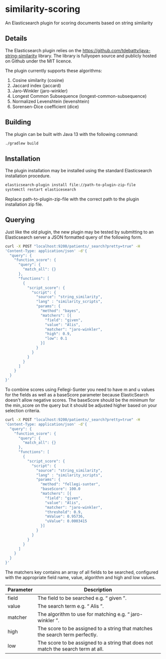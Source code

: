 # similarity-scoring
An Elasticsearch plugin for scoring documents based on string similarity 

## Details
The Elasticsearch plugin  relies on the https://github.com/tdebatty/java-string-similarity library. 
The library is fullyopen source and publicly hosted on Github under the MIT licence. 

The plugin currently supports these algorithms:

1. Cosine similarity (cosine)
1. Jaccard index (jaccard)
1. Jaro-Winkler (jaro-winkler)
1. Longest Common Subsequence (longest-common-subsequence)
1. Normalized Levenshtein (levenshtein)
1. Sorensen-Dice coefficient (dice)

## Building
The plugin can be built with Java 13 with the following command:

```bash
./gradlew build
```

## Installation
The plugin installation may be installed using the standard Elasticsearch installation
procedure.

```bash
elasticsearch-plugin install file://path-to-plugin-zip-file
systemctl restart elasticesearch
```

Replace path-to-plugin-zip-file with the correct path to the plugin installation zip
file.

## Querying
Just like the old plugin, the new plugin may be tested by submitting to an Elasticsearch
server a JSON formatted query of the following form.
```bash
curl -X POST "localhost:9200/patients/_search?pretty=true" -H
'Content-Type: application/json' -d'{
  "query": {
    "function_score": {
      "query": {
        "match_all": {}
      },
      "functions": [
        {
          "script_score": {
            "script": {
              "source": "string_similarity",
              "lang" : "similarity_scripts",
              "params": {
                "method": "bayes",
                "matchers": [{
                  "field": "given",
                  "value": "Alis",
                  "matcher": "jaro-winkler",
                  "high": 0.9,
                  "low": 0.1
                }]
              }
            }
          }
        }
      ]
    }
  }
}'
```
To combine scores using Fellegi-Sunter you need to have m and u values for the fields as well
as a baseScore parameter because ElasticSearch doesn't allow negative scores.  The baseScore
should be the minimum for the min_score on the query but it should be adjusted higher based
on your selection criteria.
```bash
curl -X POST "localhost:9200/patients/_search?pretty=true" -H
'Content-Type: application/json' -d'{
  "query": {
    "function_score": {
      "query": {
        "match_all": {}
      },
      "functions": [
        {
          "script_score": {
            "script": {
              "source": "string_similarity",
              "lang" : "similarity_scripts",
              "params": {
                "method": "fellegi-sunter",
                "baseScore": 100.0
                "matchers": [{
                  "field": "given",
                  "value": "Alis",
                  "matcher": "jaro-winkler",
                  "threshold": 0.9,
                  "mValue": 0.95736,
                  "uValue": 0.0003415
                }]
              }
            }
          }
        }
      ]
    }
  }
}'
```


The matchers key contains an array of all fields to be searched, configured with the
appropriate field name, value, algorithm and high and low values.

Parameter | Description
---|---
field | The field to be searched e.g. “ given ”.
value | The search term e.g. “ Alis ”.
matcher | The algorithm to use for matching e.g. “ jaro-winkler ”.
high | The score to be assigned to a string that matches the search term perfectly.
low | The score to be assigned to a string that does not match the search term at all.
